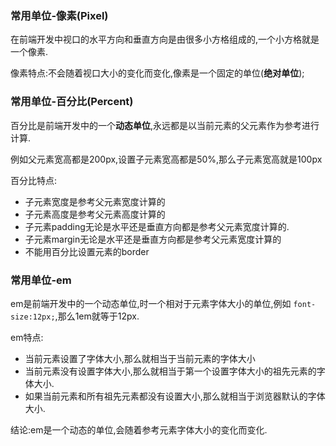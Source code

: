 ### 常用单位-像素(Pixel)

在前端开发中视口的水平方向和垂直方向是由很多小方格组成的,一个小方格就是一个像素.

像素特点:不会随着视口大小的变化而变化,像素是一个固定的单位(**绝对单位**);

### 常用单位-百分比(Percent)

百分比是前端开发中的一个**动态单位**,永远都是以当前元素的父元素作为参考进行计算.

例如父元素宽高都是200px,设置子元素宽高都是50%,那么子元素宽高就是100px

百分比特点:

* 子元素宽度是参考父元素宽度计算的
* 子元素高度是参考父元素高度计算的
* 子元素padding无论是水平还是垂直方向都是参考父元素宽度计算的.
* 子元素margin无论是水平还是垂直方向都是参考父元素宽度计算的
* 不能用百分比设置元素的border

### 常用单位-em

em是前端开发中的一个动态单位,时一个相对于元素字体大小的单位,例如 `font-size:12px;`,那么1em就等于12px.

em特点:

* 当前元素设置了字体大小,那么就相当于当前元素的字体大小
* 当前元素没有设置字体大小,那么就相当于第一个设置字体大小的祖先元素的字体大小.
* 如果当前元素和所有祖先元素都没有设置大小,那么就相当于浏览器默认的字体大小.

结论:em是一个动态的单位,会随着参考元素字体大小的变化而变化.
